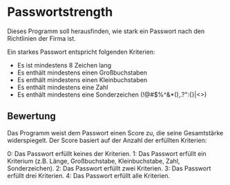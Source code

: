 # Passwortstrength

Dieses Programm soll herausfinden, wie stark ein Passwort nach den Richtlinien der Firma ist.

Ein starkes Passwort entspricht folgenden Kriterien:
- Es ist mindestens 8 Zeichen lang
- Es enthält mindestens einen Großbuchstaben
- Es enthält mindestens einen Kleinbuchstaben
- Es enthält mindestens eine Zahl
- Es enthält mindestens eine Sonderzeichen (!@#\$%^&*(),.?":{}|<>)

## Bewertung

Das Programm weist dem Passwort einen Score zu, die seine Gesamtstärke widerspiegelt.
Der Score basiert auf der Anzahl der erfüllten Kriterien:

0: Das Passwort erfüllt keines der Kriterien.
1: Das Passwort erfüllt ein Kriterium (z.B. Länge, Großbuchstabe, Kleinbuchstabe, Zahl, Sonderzeichen).
2: Das Passwort erfüllt zwei Kriterien.
3: Das Passwort erfüllt drei Kriterien.
4: Das Passwort erfüllt alle Kriterien.
